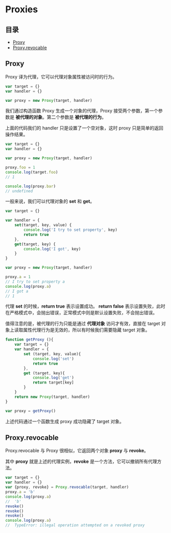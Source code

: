 # Proxies
## 目录
- [Proxy](#Proxy)
- [Proxy.revocable](#Proxy.revocable)
## Proxy
Proxy 译为代理，它可以代理对象属性被访问时的行为。
``` javaScript
var target = {}
var handler = {} 

var proxy = new Proxy(target, handler)
```
我们通过构造函数 Proxy 生成一个对象的代理，Proxy 接受两个参数，第一个参数是 **被代理的对象**。第二个参数是 **被代理的行为**。

上面的代码我们的 handler 只是设置了一个空对象，这时 proxy 只是简单的返回操作结果。
``` javaScript
var target = {}
var handler = {} 

var proxy = new Proxy(target, handler)

proxy.foo = 1
console.log(target.foo)
// 1

console.log(proxy.bar)
// undefined
```
一般来说，我们可以代理对象的 **set** 和 **get**。
``` javaScript
var target = {}

var handler = {
    set(target, key, value) {
        console.log('I try to set property', key)
        return true
    },
    get(target, key) {
        console.log('I got', key)
    }
}

var proxy = new Proxy(target, handler)

proxy.a = 1
// I try to set property a
console.log(proxy.a)
// I got a
// 1
```
代理 **set** 的时候，**return true** 表示设置成功。 **return false** 表示设置失败，此时在严格模式中，会抛出错误，正常模式中则是默认设置失败，不会抛出错误。

值得注意的是，被代理的行为只能是通过 **代理对象** 访问才有效，直接在 target 对象上读取属性代理行为是无效的，所以有时候我们需要隐藏 target 对象。
``` javaScript
function getProxy (){
    var target = {}
    var handler = {
        set (target, key, value){
            console.log('set')
            return true
        },
        get (target, key){
            console.log('get')
            return target[key]
        }
    }
    return new Proxy(target, handler)
}

var proxy = getProxy()
```
上述代码通过一个函数生成 proxy 成功隐藏了 target 对象。
## Proxy.revocable
Proxy.revocable 与 Proxy 很相似，它返回两个对象 **proxy** 与 **revoke**。

其中 **proxy** 就是上述的代理实例，**revoke** 是一个方法，它可以撤销所有代理方法。
``` javaScript
var target = {}
var handler = {}
var {proxy, revoke} = Proxy.revocable(target, handler)
proxy.a = 'b'
console.log(proxy.a)
//  'b'
revoke()
revoke()
revoke()
console.log(proxy.a)
//  TypeError: illegal operation attempted on a revoked proxy
```